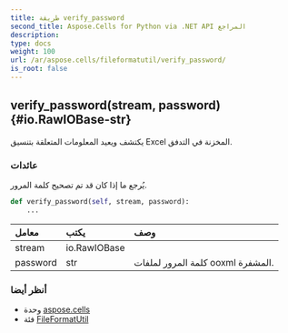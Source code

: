 ```yaml
---
title: طريقة verify_password
second_title: Aspose.Cells for Python via .NET API المراجع
description:
type: docs
weight: 100
url: /ar/aspose.cells/fileformatutil/verify_password/
is_root: false
---
```

##  verify_password(stream, password) {#io.RawIOBase-str}
يكتشف ويعيد المعلومات المتعلقة بتنسيق Excel المخزنة في التدفق.


###  عائدات

يُرجع ما إذا كان قد تم تصحيح كلمة المرور.


```python
def verify_password(self, stream, password):
    ...
```


| معامل| يكتب| وصف|
| :- | :- | :- |
| stream | io.RawIOBase |  |
| password | str | كلمة المرور لملفات ooxml المشفرة.|



###  أنظر أيضا
* وحدة [aspose.cells](../../)
* فئة [FileFormatUtil](/cells/python-net/ar/aspose.cells/fileformatutil)
